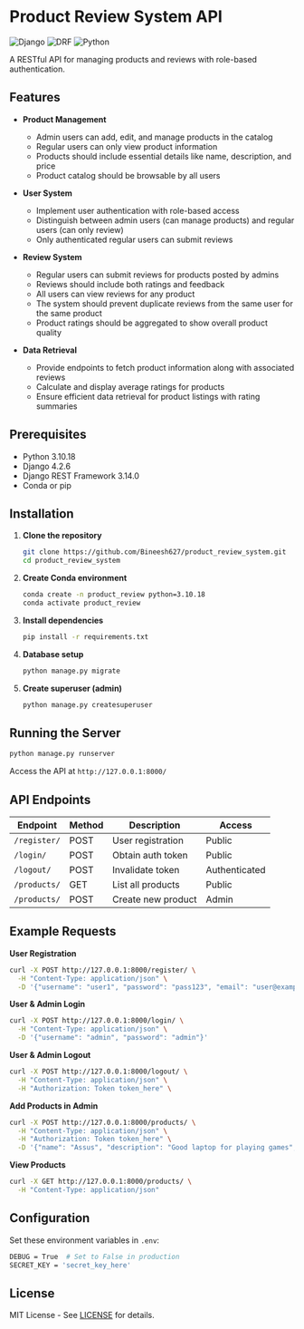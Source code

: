 # Product Review System API

![Django](https://img.shields.io/badge/Django-092E20?style=for-the-badge&logo=django&logoColor=white)
![DRF](https://img.shields.io/badge/Django_REST-ff1709?style=for-the-badge&logo=django&logoColor=white)
![Python](https://img.shields.io/badge/Python-3776AB?style=for-the-badge&logo=python&logoColor=white)

A RESTful API for managing products and reviews with role-based authentication.

## Features
- **Product Management**
  - Admin users can add, edit, and manage products in the catalog
  - Regular users can only view product information
  - Products should include essential details like name, description, and price
  - Product catalog should be browsable by all users

- **User System**
  - Implement user authentication with role-based access
  - Distinguish between admin users (can manage products) and regular users (can
only review)
  - Only authenticated regular users can submit reviews

- **Review System**
  - Regular users can submit reviews for products posted by admins
  - Reviews should include both ratings and feedback
  - All users can view reviews for any product
  - The system should prevent duplicate reviews from the same user for the same product
  - Product ratings should be aggregated to show overall product quality

- **Data Retrieval**
  - Provide endpoints to fetch product information along with associated reviews
  - Calculate and display average ratings for products
  - Ensure efficient data retrieval for product listings with rating summaries

## Prerequisites

- Python 3.10.18
- Django 4.2.6
- Django REST Framework 3.14.0
- Conda or pip

## Installation

1. **Clone the repository**
   ```bash
   git clone https://github.com/Bineesh627/product_review_system.git
   cd product_review_system
   ```

2. **Create Conda environment**
   ```bash
   conda create -n product_review python=3.10.18
   conda activate product_review
   ```

3. **Install dependencies**
   ```bash
   pip install -r requirements.txt
   ```

4. **Database setup**
   ```bash
   python manage.py migrate
   ```

5. **Create superuser (admin)**
   ```bash
   python manage.py createsuperuser
   ```

## Running the Server

```bash
python manage.py runserver
```

Access the API at `http://127.0.0.1:8000/`

## API Endpoints

| Endpoint | Method | Description | Access |
|----------|--------|-------------|--------|
| `/register/` | POST | User registration | Public |
| `/login/` | POST | Obtain auth token | Public |
| `/logout/` | POST | Invalidate token | Authenticated |
| `/products/` | GET | List all products | Public |
| `/products/` | POST | Create new product | Admin |

## Example Requests

**User Registration**
```bash
curl -X POST http://127.0.0.1:8000/register/ \
  -H "Content-Type: application/json" \
  -D '{"username": "user1", "password": "pass123", "email": "user@example.com"}'
```

**User & Admin Login**
```bash
curl -X POST http://127.0.0.1:8000/login/ \
  -H "Content-Type: application/json" \
  -D '{"username": "admin", "password": "admin"}'
```

**User & Admin Logout**
```bash
curl -X POST http://127.0.0.1:8000/logout/ \
  -H "Content-Type: application/json" \
  -H "Authorization: Token token_here" \
```

**Add Products in Admin**
```bash
curl -X POST http://127.0.0.1:8000/products/ \
  -H "Content-Type: application/json" \
  -H "Authorization: Token token_here" \
  -D '{"name": "Assus", "description": "Good laptop for playing games","price": 60000}'
```

**View Products**
```bash
curl -X GET http://127.0.0.1:8000/products/ \
  -H "Content-Type: application/json"
```

## Configuration

Set these environment variables in `.env`:
```bash
DEBUG = True  # Set to False in production
SECRET_KEY = 'secret_key_here'
```

## License

MIT License - See [LICENSE](LICENSE) for details.